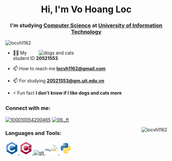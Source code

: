 <h1 align="center">Hi, I'm Vo Hoang Loc</h1>
<h3 align="center">I'm studying <a href="https://cs.uit.edu.vn/">Computer Science</a> at <a href="https://www.uit.edu.vn/">University of Information Technology</a></h3>

<p align="left"> <img src="https://komarev.com/ghpvc/?username=locvh1162&label=Profile%20views&color=0e75b6&style=flat" alt="locvh1162" /> </p>

<img align="right" alt="dogs and cats" width="400" src="https://i.ytimg.com/vi/XcHtXGiEZ3o/maxresdefault.jpg">

- 👨‍💻 My student ID **20521553**

- 📫 How to reach me **locvh1162@gmail.com**

- 📫 For studying **20521553@gm.uit.edu.vn**

- ⚡ Fun fact **I don't know if I like dogs and cats more**

<h3 align="left">Connect with me:</h3>
<p align="left">
<a href="https://fb.com/100010054200465" target="blank"><img align="center" src="https://raw.githubusercontent.com/rahuldkjain/github-profile-readme-generator/master/src/images/icons/Social/facebook.svg" alt="100010054200465" height="30" width="40" /></a>
<a href="https://instagram.com/06._ft" target="blank"><img align="center" src="https://raw.githubusercontent.com/rahuldkjain/github-profile-readme-generator/master/src/images/icons/Social/instagram.svg" alt="06._ft" height="30" width="40" /></a>
</p>

<p><img align="right" src="https://github-readme-stats.vercel.app/api/top-langs?username=locvh1162&show_icons=true&locale=en&layout=compact" alt="locvh1162" /></p>
<h3 align="left">Languages and Tools:</h3>

<p align="left"> <a href="https://www.cprogramming.com/" target="_blank" rel="noreferrer"> <img src="https://raw.githubusercontent.com/devicons/devicon/master/icons/c/c-original.svg" alt="c" width="40" height="40"/> </a> <a href="https://www.w3schools.com/cpp/" target="_blank" rel="noreferrer"> <img src="https://raw.githubusercontent.com/devicons/devicon/master/icons/cplusplus/cplusplus-original.svg" alt="cplusplus" width="40" height="40"/> </a> <a href="https://git-scm.com/" target="_blank" rel="noreferrer"> <img src="https://www.vectorlogo.zone/logos/git-scm/git-scm-icon.svg" alt="git" width="40" height="40"/> </a> <a href="https://www.mysql.com/" target="_blank" rel="noreferrer"> <img src="https://raw.githubusercontent.com/devicons/devicon/master/icons/mysql/mysql-original-wordmark.svg" alt="mysql" width="40" height="40"/> </a> <a href="https://www.python.org" target="_blank" rel="noreferrer"> <img src="https://raw.githubusercontent.com/devicons/devicon/master/icons/python/python-original.svg" alt="python" width="40" height="40"/> </a> </p>
